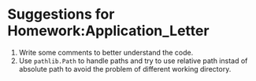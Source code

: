 # Suggestions for Homework:Application_Letter

1. Write some comments to better understand the code.
2. Use `pathlib.Path` to handle paths and try to use relative path instad of absolute path to avoid the problem of different working directory.